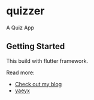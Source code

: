 # quizzer

A Quiz App

## Getting Started

This build with flutter framework.

Read more:

- [Check out my blog](https://shit.yaeyx.com/)
- [yaeyx](https://yaeyx.com)

